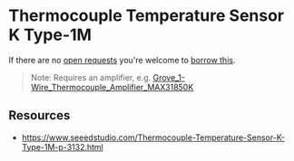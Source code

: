# Thermocouple Temperature Sensor K Type-1M
If there are no [open requests](../../../../issues?q=is%3Aissue+is%3Aopen+%22Thermocouple+Temperature+Sensor+K+Type-1M%22+in%3Atitle) you're welcome to [borrow this](../../../../issues/new?title=Borrow+request+for+Thermocouple+Temperature+Sensor+K+Type-1M&body=1+piece+of+%5Bthis%5D%28..%2Fblob%2Fmain%2F.%2FParts%2FProbes%2FThermocouple_Temperature_Sensor_K_Type-1M.md%29+for+~2+weeks.).

> Note: Requires an amplifier, e.g. [Grove_1-Wire_Thermocouple_Amplifier_MAX31850K](../../Hardware/Modules/Grove_1-Wire_Thermocouple_Amplifier_MAX31850K.md)

## Resources
- https://www.seeedstudio.com/Thermocouple-Temperature-Sensor-K-Type-1M-p-3132.html
